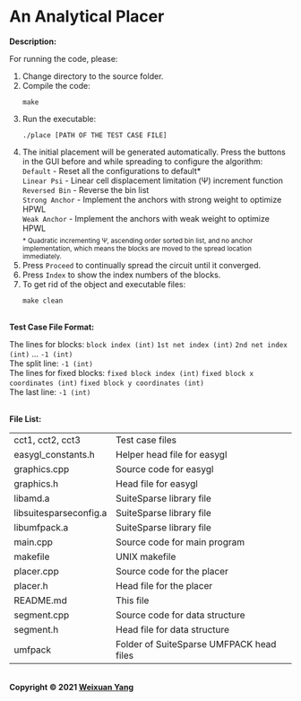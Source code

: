 # An Analytical Placer 
<b>Description:</b><br>

For running the code, please:
1) Change directory to the source folder.
2) Compile the code:
    ```
    make
    ```
3) Run the executable:
    ```
    ./place [PATH OF THE TEST CASE FILE]
    ```
6) The initial placement will be generated automatically. Press the buttons in the GUI before and while spreading to configure the algorithm:<br>
   `Default` - Reset all the configurations to default* <br>
   `Linear Psi` - Linear cell displacement limitation (&Psi;) increment function <br>
   `Reversed Bin` - Reverse the bin list <br>
   `Strong Anchor` - Implement the anchors with strong weight to optimize HPWL <br>
   `Weak Anchor` - Implement the anchors with weak weight to optimize HPWL <br>
<sub>\* Quadratic incrementing &Psi;, ascending order sorted bin list, and no anchor implementation, which means the blocks are moved to the spread location immediately. </sub>
5) Press `Proceed` to continually spread the circuit until it converged.
6) Press `Index` to show the index numbers of the blocks.
7) To get rid of the object and executable files:
    ```
    make clean
    ```
<br><b>Test Case File Format:</b><br>

The lines for blocks: `block index (int)` `1st net index (int)` `2nd net index (int)` ... `-1 (int)` <br>
The split line: `-1 (int)` <br>
The lines for fixed blocks: `fixed block index (int)` `fixed block x coordinates (int)` `fixed block y coordinates (int)` <br>
The last line: `-1 (int)` 

<br><b>File List:</b><br>

<table border="0">
    <tr>
        <td>cct1, cct2, cct3</td>
        <td>Test case files</td>
    </tr>
    <tr>
        <td>easygl_constants.h</td>
        <td>Helper head file for easygl</td>
    </tr>
    <tr>
        <td>graphics.cpp</td>
        <td>Source code for easygl</td>
    </tr>
    <tr>
        <td>graphics.h</td>
        <td>Head file for easygl</td>
    </tr>
    <tr>
        <td>libamd.a</td>
        <td>SuiteSparse library file</td>
    </tr>
    <tr>
        <td>libsuitesparseconfig.a</td>
        <td>SuiteSparse library file</td>
    </tr>
    <tr>
        <td>libumfpack.a</td>
        <td>SuiteSparse library file</td>
    </tr>
    <tr>
        <td>main.cpp</td>
        <td>Source code for main program</td>
    </tr>
    <tr>
        <td>makefile</td>
        <td>UNIX makefile</td>
    </tr>
    <tr>
        <td>placer.cpp</td>
        <td>Source code for the placer</td>
    </tr>
    <tr>
        <td>placer.h</td>
        <td>Head file for the placer</td>
    </tr>
    <tr>
        <td>README.md</td>
        <td>This file</td>
    </tr>
    <tr>
        <td>segment.cpp</td>
        <td>Source code for data structure</td>
    </tr>
    <tr>
        <td>segment.h</td>
        <td>Head file for data structure</td>
    </tr>
    <tr>
        <td>umfpack</td>
        <td>Folder of SuiteSparse UMFPACK head files</td>
    </tr>
</table>


<br><b>Copyright © 2021 [Weixuan Yang](https://www.linkedin.com/in/weixuanyang/)</b>
